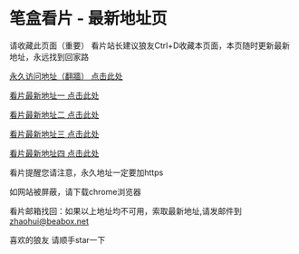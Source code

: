 # 笔盒看片 - 最新地址页

请收藏此页面（重要）
看片站长建议狼友Ctrl+D收藏本页面，本页随时更新最新地址，永远找到回家路

[永久访问地址（翻牆） 点击此处](https://beabox.net/)

[看片最新地址一 点击此处](https://2m9p1a9o3k2.shop)

[看片最新地址二 点击此处](https://2e8h3a4i0l8.shop)

[看片最新地址三 点击此处](https://2f4g0m6b5c0.shop)

[看片最新地址四 点击此处](https://2h7k2m6c1d9.shop)

看片提醒您请注意，永久地址一定要加https

如网站被屏蔽，请下载chrome浏览器

看片邮箱找回：如果以上地址均不可用，索取最新地址,请发邮件到 zhaohui@beabox.net

喜欢的狼友 请顺手star一下